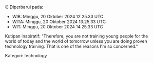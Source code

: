 ⏰ Diperbarui pada:
- WIB: Minggu, 20 Oktober 2024 12.25.33 UTC
- WITA: Minggu, 20 Oktober 2024 13.25.33 UTC
- WIT: Minggu, 20 Oktober 2024 14.25.33 UTC

Kutipan Inspiratif:
"Therefore, you are not training young people for the world of today and the world of tomorrow unless you are doing proven technology training. That is one of the reasons I'm so concerned."


Kategori: technology

